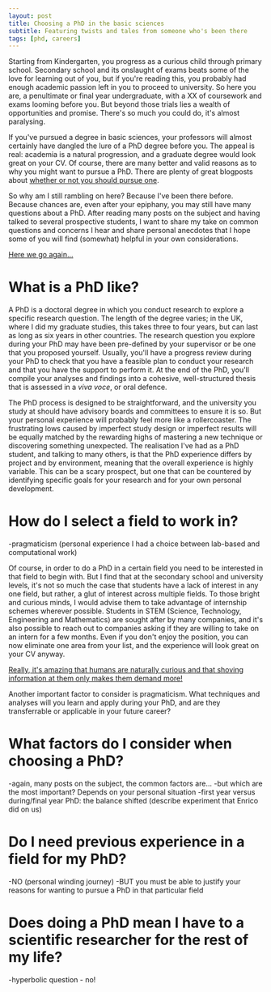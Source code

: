 ```yaml
---
layout: post
title: Choosing a PhD in the basic sciences
subtitle: Featuring twists and tales from someone who's been there
tags: [phd, careers]
---
```


Starting from Kindergarten, you progress as a curious child through primary school. Secondary school and its onslaught of exams beats some of the love for learning out of you, but if you're reading this, you probably had enough academic passion left in you to proceed to university. So here you are, a penultimate or final year undergraduate, with a XX of coursework and exams looming before you. But beyond those trials lies a wealth of opportunities and promise. There's so much you could do, it's almost paralysing.

If you've pursued a degree in basic sciences, your professors will almost certainly have dangled the lure of a PhD degree before you. The appeal is real: academia is a natural progression, and a graduate degree would look great on your CV. Of course, there are many better and valid reasons as to why you might want to pursue a PhD. There are plenty of great blogposts about [whether or not you should pursue one](1). 

So why am I still rambling on here? Because I've been there before. Because chances are, even after your epiphany, you may still have many questions about a PhD. After reading many posts on the subject and having talked to several prospective students, I want to share my take on common questions and concerns I hear and share personal anecdotes that I hope some of you will find (somewhat) helpful in your own considerations.

[Here we go again...](veteran_look_gif)

# What is a PhD like?
A PhD is a doctoral degree in which you conduct research to explore a specific research question. The length of the degree varies; in the UK, where I did my graduate studies, this takes three to four years, but can last as long as six years in other countries. The research question you explore during your PhD may have been pre-defined by your supervisor or be one that you proposed yourself. Usually, you'll have a progress review during your PhD to check that you have a feasible plan to conduct your research and that you have the support to perform it. At the end of the PhD, you'll compile your analyses and findings into a cohesive, well-structured thesis that is assessed in a _viva voce_, or oral defence.

The PhD process is designed to be straightforward, and the university you study at should have advisory boards and committees to ensure it is so. But your personal experience will probably feel more like a rollercoaster. The frustrating lows caused by imperfect study design or imperfect results will be equally matched by the rewarding highs of mastering a new technique or discovering something unexpected. The realisation I've had as a PhD student, and talking to many others, is that the PhD experience differs by project and by environment, meaning that the overall experience is highly variable. This can be a scary prospect, but one that can be countered by identifying specific goals for your research and for your own personal development.

# How do I select a field to work in?
-pragmaticism (personal experience I had a choice between lab-based and computational work)

Of course, in order to do a PhD in a certain field you need to be interested in that field to begin with. But I find that at the secondary school and university levels, it's not so much the case that students have a lack of interest in any one field, but rather, a glut of interest across multiple fields. To those bright and curious minds, I would advise them to take advantage of internship schemes wherever possible. Students in STEM (Science, Technology, Engineering and Mathematics) are sought after by many companies, and it's also possible to reach out to companies asking if they are willing to take on an intern for a few months. Even if you don't enjoy the position, you can now eliminate one area from your list, and the experience will look great on your CV anyway.

[Really, it's amazing that humans are naturally curious and that shoving information at them only makes them demand more!](phdstudentcomic)

Another important factor to consider is pragmaticism. What techniques and analyses will you learn and apply during your PhD, and are they transferrable or applicable in your future career? 

# What factors do I consider when choosing a PhD?
-again, many posts on the subject, the common factors are...
-but which are the most important? Depends on your personal situation
-first year versus during/final year PhD: the balance shifted (describe experiment that Enrico did on us)

# Do I need previous experience in a field for my PhD?
-NO (personal winding journey)
-BUT you must be able to justify your reasons for wanting to pursue a PhD in that particular field

# Does doing a PhD mean I have to a scientific researcher for the rest of my life?
-hyperbolic question - no!


